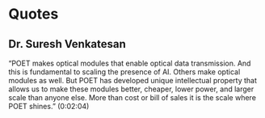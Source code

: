 # Quotes

## Dr. Suresh Venkatesan

“POET makes optical modules that enable optical data transmission. And this is fundamental
to scaling the presence of AI. Others make optical modules as well. But POET has developed
unique intellectual property that allows us to make these modules better, cheaper, lower
power, and larger scale than anyone else. More than cost or bill of sales it is the scale
where POET shines.” (0:02:04)
